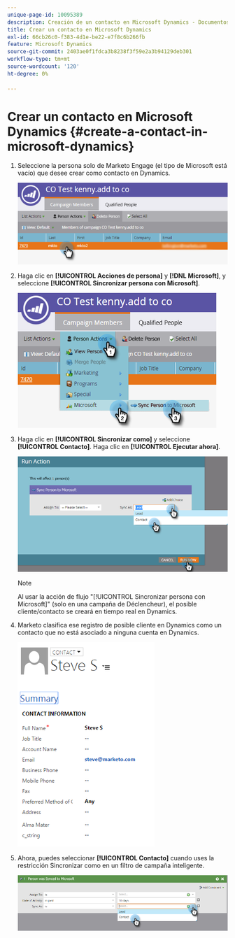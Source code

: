 ```yaml
---
unique-page-id: 10095389
description: Creación de un contacto en Microsoft Dynamics - Documentos de Marketo - Documentación del producto
title: Crear un contacto en Microsoft Dynamics
exl-id: 66cb26c0-f383-4d1e-be22-e7f8c6b266fb
feature: Microsoft Dynamics
source-git-commit: 2403ae0f1fdca3b8238f3f59e2a3b94129deb301
workflow-type: tm+mt
source-wordcount: '120'
ht-degree: 0%

---
```


# Crear un contacto en Microsoft Dynamics {#create-a-contact-in-microsoft-dynamics}

1. Seleccione la persona solo de Marketo Engage (el tipo de Microsoft está vacío) que desee crear como contacto en Dynamics.

   ![](assets/one.png)

1. Haga clic en **[!UICONTROL Acciones de persona]** y **[!DNL Microsoft]**, y seleccione **[!UICONTROL Sincronizar persona con Microsoft]**.

   ![](assets/two.png)

1. Haga clic en **[!UICONTROL Sincronizar como]** y seleccione **[!UICONTROL Contacto]**. Haga clic en **[!UICONTROL Ejecutar ahora]**.

   ![](assets/three.png)

   >[!NOTE]
   >
   >Al usar la acción de flujo &quot;[!UICONTROL Sincronizar persona con Microsoft]&quot; (solo en una campaña de Déclencheur), el posible cliente/contacto se creará en tiempo real en Dynamics.

1. Marketo clasifica ese registro de posible cliente en Dynamics como un contacto que no está asociado a ninguna cuenta en Dynamics.

   ![](assets/image2015-10-23-9-3a43-3a33.png)

1. Ahora, puedes seleccionar **[!UICONTROL Contacto]** cuando uses la restricción Sincronizar como en un filtro de campaña inteligente.

   ![](assets/five.png)
